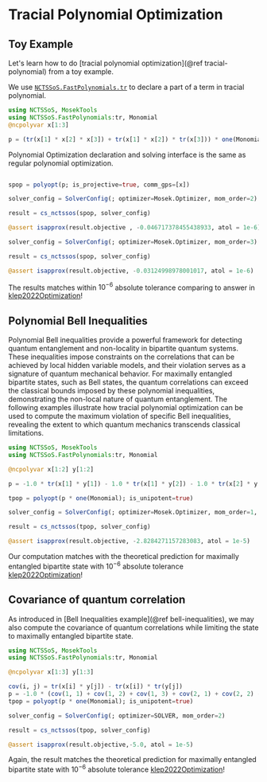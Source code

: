 # Tracial Polynomial Optimization

## Toy Example
Let's learn how to do [tracial polynomial optimization](@ref
tracial-polynomial) from a toy example.

We use [`NCTSSoS.FastPolynomials.tr`](@ref) to declare a part of a term in
tracial polynomial.

```julia
using NCTSSoS, MosekTools
using NCTSSoS.FastPolynomials:tr, Monomial
@ncpolyvar x[1:3]

p = (tr(x[1] * x[2] * x[3]) + tr(x[1] * x[2]) * tr(x[3])) * one(Monomial)
```

Polynomial Optimization declaration and solving interface is the same as regular
polynomial optimization.

```julia

spop = polyopt(p; is_projective=true, comm_gps=[x])

solver_config = SolverConfig(; optimizer=Mosek.Optimizer, mom_order=2)

result = cs_nctssos(spop, solver_config)

@assert isapprox(result.objective , -0.046717378455438933, atol = 1e-6)

solver_config = SolverConfig(; optimizer=Mosek.Optimizer, mom_order=3)

result = cs_nctssos(spop, solver_config)

@assert isapprox(result.objective, -0.03124998978001017, atol = 1e-6)
```

The results matches within $10^{-6}$ absolute tolerance comparing to answer in
[klep2022Optimization](@cite)!

## Polynomial Bell Inequalities

Polynomial Bell inequalities provide a powerful framework for detecting quantum
entanglement and non-locality in bipartite quantum systems. These inequalities
impose constraints on the correlations that can be achieved by local hidden
variable models, and their violation serves as a signature of quantum mechanical
behavior. For maximally entangled bipartite states, such as Bell states, the
quantum correlations can exceed the classical bounds imposed by these polynomial
inequalities, demonstrating the non-local nature of quantum entanglement. The
following examples illustrate how tracial polynomial optimization can be used to
compute the maximum violation of specific Bell inequalities, revealing the
extent to which quantum mechanics transcends classical limitations.

```julia
using NCTSSoS, MosekTools
using NCTSSoS.FastPolynomials:tr, Monomial

@ncpolyvar x[1:2] y[1:2]

p = -1.0 * tr(x[1] * y[1]) - 1.0 * tr(x[1] * y[2]) - 1.0 * tr(x[2] * y[1]) + 1.0 * tr(x[2] * y[2])

tpop = polyopt(p * one(Monomial); is_unipotent=true)

solver_config = SolverConfig(; optimizer=Mosek.Optimizer, mom_order=1, ts_algo=MaximalElimination())

result = cs_nctssos(tpop, solver_config)

@assert isapprox(result.objective, -2.8284271157283083, atol = 1e-5)
```

Our computation matches with the theoretical prediction for maximally entangled
bipartite state with $10^{-6}$ absolute tolerance [klep2022Optimization](@cite)!

## Covariance of quantum correlation

As introduced in [Bell Inequalities example](@ref bell-inequalities), we may
also compute the covariance of quantum correlations while limiting the state to
maximally entangled bipartite state.

```julia
using NCTSSoS, MosekTools
using NCTSSoS.FastPolynomials:tr, Monomial

@ncpolyvar x[1:3] y[1:3]

cov(i, j) = tr(x[i] * y[j]) - tr(x[i]) * tr(y[j])
p = -1.0 * (cov(1, 1) + cov(1, 2) + cov(1, 3) + cov(2, 1) + cov(2, 2) - cov(2, 3) + cov(3, 1) - cov(3, 2))
tpop = polyopt(p * one(Monomial); is_unipotent=true)

solver_config = SolverConfig(; optimizer=SOLVER, mom_order=2)

result = cs_nctssos(tpop, solver_config)

@assert isapprox(result.objective,-5.0, atol = 1e-5)
```

Again, the result matches the theoretical prediction for maximally entangled
bipartite state with $10^{-6}$ absolute tolerance [klep2022Optimization](@cite)!
